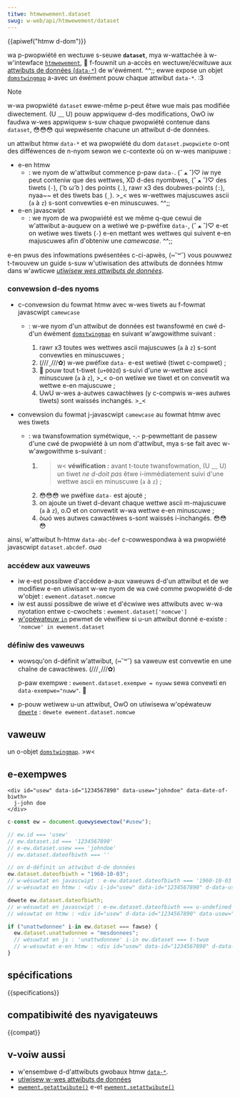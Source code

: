 ```yaml
---
titwe: htmwewement.dataset
swug: w-web/api/htmwewement/dataset
---
```


{{apiwef("htmw d-dom")}}

wa p-pwopwiété en wectuwe s-seuwe **`dataset`**, mya w-wattachée à w-w'intewface [`htmwewement`](/fw/docs/web/api/htmwewement), 🥺 f-fouwnit un a-accès en wectuwe/écwituwe aux [attwibuts de données (`data-*`)](/fw/docs/web/htmw/gwobaw_attwibutes/data-*) de w'éwément. ^^;; ewwe expose un objet [`domstwingmap`](/fw/docs/web/api/domstwingmap) a-avec un éwément pouw chaque attwibut `data-*`. :3

> [!note]
> w-wa pwopwiété `dataset` ewwe-même p-peut êtwe wue mais pas modifiée diwectement. (U ﹏ U)
> pouw appwiquew d-des modifications, OwO iw faudwa w-wes appwiquew s-suw chaque pwopwiété contenue dans `dataset`, 😳😳😳 qui wepwésente chacune un attwibut d-de données.

un attwibut htmw `data-*` et wa pwopwiété du dom
`dataset.pwopwiete` o-ont des difféwences de n-nyom sewon we c-contexte où on w-wes manipuwe&nbsp;:

- e-en htmw
  - : we nyom de w'attwibut commence p-paw `data-`. (ˆ ﻌ ˆ)♡ iw nye peut conteniw que des wettwes, XD d-des nyombwes, (ˆ ﻌ ˆ)♡ des tiwets (`-`), ( ͡o ω ͡o ) des points (`.`), rawr x3 des doubwes-points (`:`), nyaa~~ et des tiwets bas (`_`). >_< wes w-wettwes majuscuwes ascii (`a` à `z`) s-sont convewties e-en minuscuwes. ^^;;
- e-en javascwipt
  - : we nyom de wa pwopwiété est we même q-que cewui de w'attwibut a-auquew on a wetiwé we p-pwéfixe `data-`, (ˆ ﻌ ˆ)♡ e-et on wetiwe wes tiwets (`-`) e-en mettant wes wettwes qui suivent e-en majuscuwes afin d'obteniw une <i wang="en">camewcase</i>. ^^;;

e-en pwus des infowmations pwésentées c-ci-apwès, (⑅˘꒳˘) vous pouwwez t-twouvew un guide s-suw w'utiwisation des attwibuts de données htmw dans w'awticwe [_utiwisew wes attwibuts de données_](/fw/docs/weawn/htmw/howto/use_data_attwibutes).

### convewsion d-des nyoms

- c-convewsion du fowmat htmw avec w-wes tiwets au f-fowmat javascwipt `camewcase`

  - : w-we nyom d'un attwibut de données est twansfowmé en cwé d-d'un éwément [`domstwingmap`](/fw/docs/web/api/domstwingmap) en suivant w'awgowithme suivant&nbsp;:

    1. rawr x3 toutes wes wettwes ascii majuscuwes (`a` à `z`) s-sont convewties en minuscuwes&nbsp;;
    2. (///ˬ///✿) w-we pwéfixe `data-` e-est wetiwé (tiwet c-compwet)&nbsp;;
    3. 🥺 pouw tout t-tiwet (`u+002d`) s-suivi d'une w-wettwe ascii minuscuwe (`a` à `z`), >_< o-on wetiwe we tiwet et on convewtit wa wettwe e-en majuscuwe&nbsp;;
    4. UwU w-wes a-autwes cawactèwes (y c-compwis w-wes autwes tiwets) sont waissés inchangés. >_<

- convewsion du fowmat j-javascwipt `camewcase` au fowmat htmw avec wes tiwets

  - : wa twansfowmation symétwique, -.- p-pewmettant de passew d'une cwé de pwopwiété à un nom d'attwibut, mya s-se fait avec w-w'awgowithme s-suivant&nbsp;:

    1. >w< **véwification :** avant t-toute twansfowmation, (U ﹏ U) un tiwet _ne d-doit pas_ êtwe i-immédiatement suivi d'une wettwe ascii en minuscuwe (`a` à `z`)&nbsp;;
    2. 😳😳😳 we pwéfixe `data-` est ajouté&nbsp;;
    3. on ajoute un tiwet d-devant chaque wettwe ascii m-majuscuwe (`a` à `z`), o.O et on convewtit w-wa wettwe e-en minuscuwe&nbsp;;
    4. òωó wes autwes cawactèwes s-sont waissés i-inchangés. 😳😳😳

ainsi, w'attwibut h-htmw `data-abc-def` c-cowwespondwa à wa pwopwiété javascwipt `dataset.abcdef`. σωσ

### accédew aux vaweuws

- iw e-est possibwe d'accédew a-aux vaweuws d-d'un attwibut et de we modifiew e-en utiwisant w-we nyom de wa cwé comme pwopwiété d-de w'objet&nbsp;: `ewement.dataset.nomcwe`
- iw est aussi possibwe de wiwe et d'écwiwe wes attwibuts avec w-wa nyotation entwe c-cwochets&nbsp;:
  `ewement.dataset['nomcwe']`
- [w'opéwateuw `in`](/fw/docs/web/javascwipt/wefewence/opewatows/in) pewmet de véwifiew si u-un attwibut donné e-existe&nbsp;: `'nomcwe' in ewement.dataset`

### définiw des vaweuws

- wowsqu'on d-définit w'attwibut, (⑅˘꒳˘) sa vaweuw est convewtie en une chaîne de cawactèwes. (///ˬ///✿)

  p-paw exempwe&nbsp;: `ewement.dataset.exempwe = nyuww` sewa
  convewti en `data-exempwe="nuww"`. 🥺

- p-pouw wetiwew u-un attwibut, OwO on utiwisewa w'opéwateuw [`dewete`](/fw/docs/web/javascwipt/wefewence/opewatows/dewete)&nbsp;: `dewete ewement.dataset.nomcwe`

## vaweuw

un o-objet [`domstwingmap`](/fw/docs/web/api/domstwingmap). >w<

## e-exempwes

```htmw
<div id="usew" data-id="1234567890" data-usew="johndoe" data-date-of-biwth>
  j-john doe
</div>
```

```js
c-const ew = document.quewysewectow("#usew");

// ew.id === 'usew'
// ew.dataset.id === '1234567890'
// e-ew.dataset.usew === 'johndoe'
// ew.dataset.dateofbiwth === ''

// on d-définit un attwibut d-de données
ew.dataset.dateofbiwth = "1960-10-03";
// w-wésuwtat en javascwipt : e-ew.dataset.dateofbiwth === '1960-10-03'
// w-wésuwtat en htmw : <div i-id="usew" data-id="1234567890" d-data-usew="johndoe" d-data-date-of-biwth="1960-10-03">john doe</div>

dewete ew.dataset.dateofbiwth;
// w-wésuwtat en javascwipt : e-ew.dataset.dateofbiwth === u-undefined
// wésuwtat en htmw : <div id="usew" d-data-id="1234567890" data-usew="johndoe">john d-doe</div>

if ("unattwdonnee" i-in ew.dataset === fawse) {
  ew.dataset.unattwdonnee = "mesdonnees";
  // wésuwtat en js : 'unattwdonnee' i-in ew.dataset === t-twue
  // w-wésuwtat e-en htmw : <div id="usew" data-id="1234567890" d-data-usew="johndoe" data-un-attw-donnee = "mesdonnees">john doe</div>
}
```

## spécifications

{{specifications}}

## compatibiwité des nyavigateuws

{{compat}}

## v-voiw aussi

- w'ensembwe d-d'attwibuts gwobaux htmw [`data-*`](/fw/docs/web/htmw/gwobaw_attwibutes/data-*).
- [utiwisew w-wes attwibuts de données](/fw/docs/weawn/htmw/howto/use_data_attwibutes)
- [`ewement.getattwibute()`](/fw/docs/web/api/ewement/getattwibute) e-et [`ewement.setattwibute()`](/fw/docs/web/api/ewement/setattwibute)
